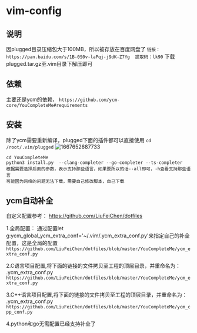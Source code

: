 # vim-config

## 说明
因plugged目录压缩包大于100MB，所以被存放在百度网盘了
`链接：https://pan.baidu.com/s/1B-0S0v-laPqj-j9dK-Z7Yg 
提取码：lk90`
下载plugged.tar.gz至.vim目录下解压即可

## 依赖
主要还是ycm的依赖，
`https://github.com/ycm-core/YouCompleteMe#requirements`

## 安装
除了ycm需要重新编译，plugged下面的插件都可以直接使用
`cd /root/.vim/plugged`
![1667652687733](https://user-images.githubusercontent.com/17865744/200120762-fc5deece-2731-4753-92c8-2ddcb8f7c7de.png)
```
cd YouCompleteMe
python3 install.py  --clang-completer --go-completer --ts-completer 
根据需要选择后面的参数，表示支持那些语言，如果要所以的话--all即可，-h查看支持那些语言
可能因为网络的问题无法下载，需要自己修改脚本，自己下载

```

## ycm自动补全

自定义配置参考： https://github.com/LiuFeiChen/dotfiles

1.全局配置： 通过配置let g:ycm_global_ycm_extra_conf='~/.vim/.ycm_extra_conf.py'来指定自己的补全配置，这是全局的配置
`https://github.com/LiuFeiChen/dotfiles/blob/master/YouCompleteMe/ycm_extra_conf.py`

2.C语言项目配置,将下面的链接的文件拷贝至工程的顶层目录，并重命名为： .ycm_extra_conf.py
`https://github.com/LiuFeiChen/dotfiles/blob/master/YouCompleteMe/ycm_extra_conf.py`

3.C++语言项目配置,将下面的链接的文件拷贝至工程的顶层目录，并重命名为： .ycm_extra_conf.py
`https://github.com/LiuFeiChen/dotfiles/blob/master/YouCompleteMe/ycm_cpp_conf.py`

4.python和go无需配置已经支持补全了


